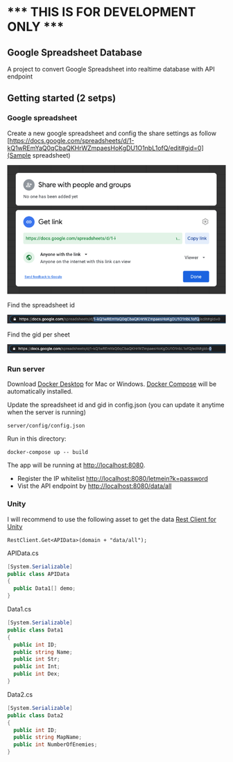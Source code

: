 # *** THIS IS FOR DEVELOPMENT ONLY *** 


Google Spreadsheet Database
---------------

A project to convert Google Spreadsheet into realtime database with API endpoint

Getting started (2 setps)
---------------

### Google spreadsheet

Create a new google spreadsheet and config the share settings as follow [https://docs.google.com/spreadsheets/d/1-kQ1wREmYaQ0qCbaQKHrWZmpaesHoKgDU1O1nbL1ofQ/edit#gid=0](Sample spreadsheet)

![Share config 1](/assets/01.png)

Find the spreadsheet id 

![Share config 2](/assets/02.png)

Find the gid per sheet

![Share config 3](/assets/03.png)

### Run server

Download [Docker Desktop](https://www.docker.com/products/docker-desktop) for Mac or Windows. [Docker Compose](https://docs.docker.com/compose) will be automatically installed.

Update the spreadsheet id and gid in config.json (you can update it anytime when the server is running)
```
server/config/config.json 
```

Run in this directory:
```
docker-compose up -- build
```
The app will be running at [http://localhost:8080](http://localhost:8080).

* Register the IP whitelist [http://localhost:8080/letmein?k=password](http://localhost:8080/letmein?k=password)
* Vist the API endpoint by [http://localhost:8080/data/all](http://localhost:8080/data/all)

### Unity

I will recommend to use the following asset to get the data [
Rest Client for Unity](https://assetstore.unity.com/packages/tools/network/rest-client-for-unity-102501)


```
RestClient.Get<APIData>(domain + "data/all");
```

APIData.cs
```c#
[System.Serializable]
public class APIData
{
  public Data1[] demo;
}
```

Data1.cs
```c#
[System.Serializable]
public class Data1
{
  public int ID;
  public string Name;
  public int Str;
  public int Int;
  public int Dex;
}
```

Data2.cs
```c#
[System.Serializable]
public class Data2
{
  public int ID;
  public string MapName;
  public int NumberOfEnemies;
}

